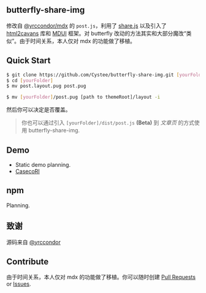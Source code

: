 ## butterfly-share-img
修改自 [@yrccondor/mdx](https://github.com/yrccondor/mdx) 的 `post.js`，利用了 [share.js](https://github.com/overtrue/share.js) 以及引入了 [html2cavans](https://github.com/niklasvh/html2canvas) 库和 [MDUI](https://mdui.org) 框架。对 butterfly 改动的方法其实和大部分魔改“类似”。由于时间关系，本人仅对 mdx 的功能做了移植。

## Quick Start
```bash
$ git clone https://github.com/Cystee/butterfly-share-img.git [yourFolder]
$ cd [yourFolder]
$ mv post.layout.pug post.pug
```

```bash
$ mv [yourFolder]/post.pug [path to themeRoot]/layout -i
```

然后你可以决定是否覆盖。

> 你也可以通过引入 `[yourFolder]/dist/post.js` **(Beta)** 到 *文章页* 的方式使用 butterfly-share-img.

## Demo
- Static demo planning.
- [CasecoRI](https://www.casecori.top)

## npm
Planning.

## 致谢
源码来自 [@yrccondor](https://github.com/yrccondor)

## Contribute
由于时间关系，本人仅对 mdx 的功能做了移植。你可以随时创建 [Pull Requests](https://github.com/Cystee/butterfly-share-img/pulls) or [Issues](https://github.com/Cystee/butterfly-share-img/issues).
